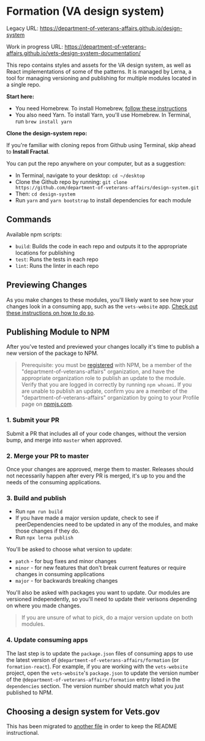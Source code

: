 # Formation (VA design system)

Legacy URL: https://department-of-veterans-affairs.github.io/design-system

Work in progress URL: https://department-of-veterans-affairs.github.io/vets-design-system-documentation/

This repo contains styles and assets for the VA design system, as well as React implementations of some of the patterns. It is managed by Lerna, a tool for managing versioning and publishing for multiple modules located in a single repo.

**Start here:**

- You need Homebrew. To install Homebrew, [follow these instructions](https://www.howtogeek.com/211541/homebrew-for-os-x-easily-installs-desktop-apps-and-terminal-utilities/)
- You also need Yarn. To install Yarn, you'll use Homebrew. In Terminal, run `brew install yarn`

**Clone the design-system repo:**

If you're familiar with cloning repos from Github using Terminal, skip ahead to **Install Fractal**.

You can put the repo anywhere on your computer, but as a suggestion:
- In Terminal, navigate to your desktop: `cd ~/desktop`
- Clone the Github repo by running: `git clone https://github.com/department-of-veterans-affairs/design-system.git`
- Then: `cd design-system`
- Run `yarn` and `yarn bootstrap` to install dependencies for each module

## Commands

Available npm scripts:

- `build`: Builds the code in each repo and outputs it to the appropriate locations for publishing
- `test`: Runs the tests in each repo
- `lint`: Runs the linter in each repo

## Previewing Changes

As you make changes to these modules, you'll likely want to see how your changes look in a consuming app, such as the `vets-website` app. [Check out these instructions on how to do so](./previewing-changes.md).

## Publishing Module to NPM

After you've tested and previewed your changes locally it's time to publish a new version of the package to NPM.

> Prerequisite: you must be [registered](https://docs.npmjs.com/getting-started/publishing-npm-packages) with NPM, be a member of the "department-of-veterans-affairs" organization, and have the appropriate organization role to publish an update to the module. Verify that you are logged in correctly by running `npm whoami`. If you are unable to publish an update, confirm you are a member of the "department-of-veterans-affairs" organization by going to your Profile page on [npmjs.com](https://www.npmjs.com).

### 1. Submit your PR

Submit a PR that includes all of your code changes, without the version bump, and merge into `master` when approved.

### 2. Merge your PR to master

Once your changes are approved, merge them to master. Releases should not necessarily happen after every PR is merged, it's up to you and the needs of the consuming applications.

### 3. Build and publish

* Run `npm run build`
* If you have made a major version update, check to see if peerDependencies need to be updated in any of the modules, and make those changes if they do.
* Run `npx lerna publish`

You'll be asked to choose what version to update:

- `patch` - for bug fixes and minor changes
- `minor` - for new features that don't break current features or require changes in consuming applications
- `major` - for backwards breaking changes

You'll also be asked with packages you want to update. Our modules are versioned independently, so you'll need to update their verisons depending on where you made changes.

> If you are unsure of what to pick, do a major version update on both modules.

### 4. Update consuming apps

The last step is to update the `package.json` files of consuming apps to use the latest version of `@department-of-veterans-affairs/formation` (or `formation-react`). For example, if you are working with the `vets-website` project, open the `vets-website`'s `package.json` to update the version number of the `@department-of-veterans-affairs/formation` entry listed in the `dependencies` section. The version number should match what you just published to NPM.

## Choosing a design system for Vets.gov

This has been migrated to [another file](research.md) in order to keep the README instructional.
